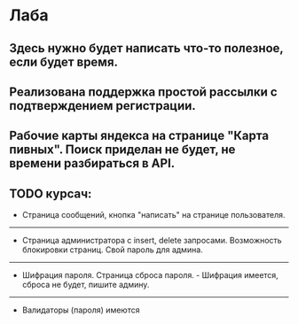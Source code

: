 # Лаба

Здесь нужно будет написать что-то полезное, если будет время. 
---
Реализована поддержка простой рассылки с подтверждением регистрации.
---
Рабочие карты яндекса на странице "Карта пивных". Поиск приделан не будет, не времени разбираться в API.
---
TODO курсач:
---
- Страница сообщений, кнопка "написать" на странице пользователя.
---
- Страница администратора с insert, delete запросами. Возможность блокировки страниц. Свой пароль для админа.
---
- Шифрация пароля. Страница сброса пароля. - Шифрация имеется, сброса не будет, пишите админу.
---
- Валидаторы (пароля) имеются